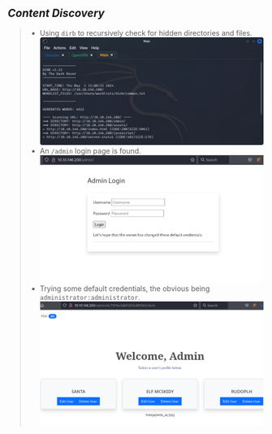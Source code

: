 ## *Content Discovery*
>	- Using `dirb` to recursively check for hidden directories and files.![](dirb-out.png)
>	- An `/admin` login page is found.![](admin-page.png)
>	- Trying some default credentials, the obvious being `administrator:administrator`.![](flag.png)